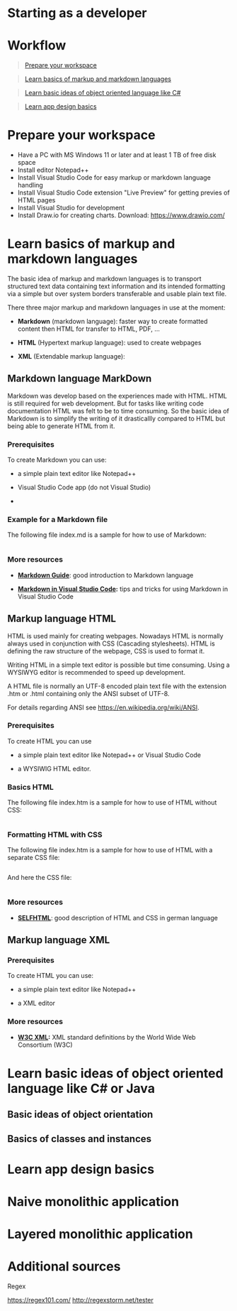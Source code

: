 Starting as a developer
==============

# Workflow

> [Prepare your workspace](#prepare-your-workspace)

> [Learn basics of markup and markdown languages](#learn-basics-of-markup-and-markdown-languages)

> [Learn basic ideas of object oriented language like C#](#learn-basic-ideas-of-object-oriented-language-like-c-or-java)

> [Learn app design basics](#learn-app-design-basics)

# Prepare your workspace

-   Have a PC with MS Windows 11 or later and at least 1 TB of free disk space
-   Install editor Notepad++
-   Install Visual Studio Code for easy markup or markdown language handling
-   Install Visual Studio Code extension "Live Preview" for getting previes of HTML pages
-   Install Visual Studio for development
-   Install Draw.io for creating charts. Download: https://www.drawio.com/



# Learn basics of markup and markdown languages

The basic idea of markup and markdown languages is to transport structured text data containing text information and its intended formatting via a simple but over system borders transferable and usable plain text file.



There three major markup and markdown languages in use at the moment:

-   **Markdown** (markdown language): faster way to create formatted content then HTML for transfer to HTML, PDF, ...

-   **HTML** (Hypertext markup language): used to create webpages

-   **XML** (Extendable markup language): 

## Markdown language MarkDown

Markdown was develop based on the experiences made with HTML. HTML is still required for web development. But for tasks like writing code documentation HTML was felt to be to time consuming. So the basic idea of Markdown is to simplify the writing of it drasticallly compared to HTML but being able to generate HTML from it.

### Prerequisites

To create Markdown you can use:

-   a simple plain text editor like Notepad++

-   Visual Studio Code app (do not Visual Studio)

-   

### Example for a Markdown file

The following file index.md is a sample for how to use of Markdown:

``` markdown

```


### More resources

-   **[Markdown Guide](https://www.markdownguide.org/basic-syntax/)**: good introduction to Markdown language

-   **[Markdown in Visual Studio Code](https://code.visualstudio.com/docs/languages/markdown):** tips and tricks for using Markdown in Visual Studio Code

## Markup language HTML

HTML is used mainly for creating webpages. Nowadays HTML is normally always used in conjunction with CSS (Cascading stylesheets). HTML is defining the raw structure of the webpage, CSS is used to format it.

Writing HTML in a simple text editor is possible but time consuming. Using a WYSIWYG editor is recommended to speed up development.

A HTML file is normally an UTF-8 encoded plain text file with the extension .htm or .html containing only the ANSI subset of UTF-8.

For details regarding ANSI see https://en.wikipedia.org/wiki/ANSI.

### Prerequisites

To create HTML you can use

-   a simple plain text editor like Notepad++ or Visual Studio Code

-   a WYSIWIG HTML editor.


### Basics HTML

The following file index.htm is a sample for how to use of HTML without CSS:

``` html

```

### Formatting HTML with CSS

The following file index.htm is a sample for how to use of HTML with a separate CSS file:

``` html

```
And here the CSS file:

``` css

```

### More resources

-   **[SELFHTML](https://wiki.selfhtml.org/)**: good description of HTML and CSS in german language



## Markup language XML

### Prerequisites

To create HTML you can use:

-   a simple plain text editor like Notepad++

-   a XML editor


### More resources

-   **[W3C XML](https://www.w3.org/TR/xml/):** XML standard definitions by the World Wide Web Consortium (W3C)


# Learn basic ideas of object oriented language like C# or Java

## Basic ideas of object orientation

 

## Basics of classes and instances



# Learn app design basics

# Naive monolithic application


# Layered monolithic application





# Additional sources

Regex

https://regex101.com/
http://regexstorm.net/tester
